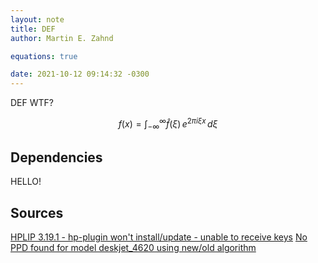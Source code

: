 ```yaml
---
layout: note
title: DEF
author: Martin E. Zahnd

equations: true

date: 2021-10-12 09:14:32 -0300
---
```


DEF WTF?

$$
f(x) = \int_{-\infty}^\infty
	\hat f(\xi)\,e^{2 \pi i \xi x}
	\,d\xi
$$

## Dependencies
HELLO!


## Sources 
[HPLIP 3.19.1 - hp-plugin won't install/update - unable to receive keys](https://bugs.launchpad.net/hplip/+bug/1818629)
[No PPD found for model deskjet_4620 using new/old algorithm](https://bugs.launchpad.net/hplip/+bug/1084062)